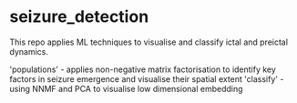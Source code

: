 # seizure_detection
This repo applies ML techniques to visualise and classify ictal and preictal dynamics. 


'populations' - applies non-negative matrix factorisation to identify key factors in seizure emergence and visualise their spatial extent
'classify' - using NNMF and PCA to visualise low dimensional embedding
